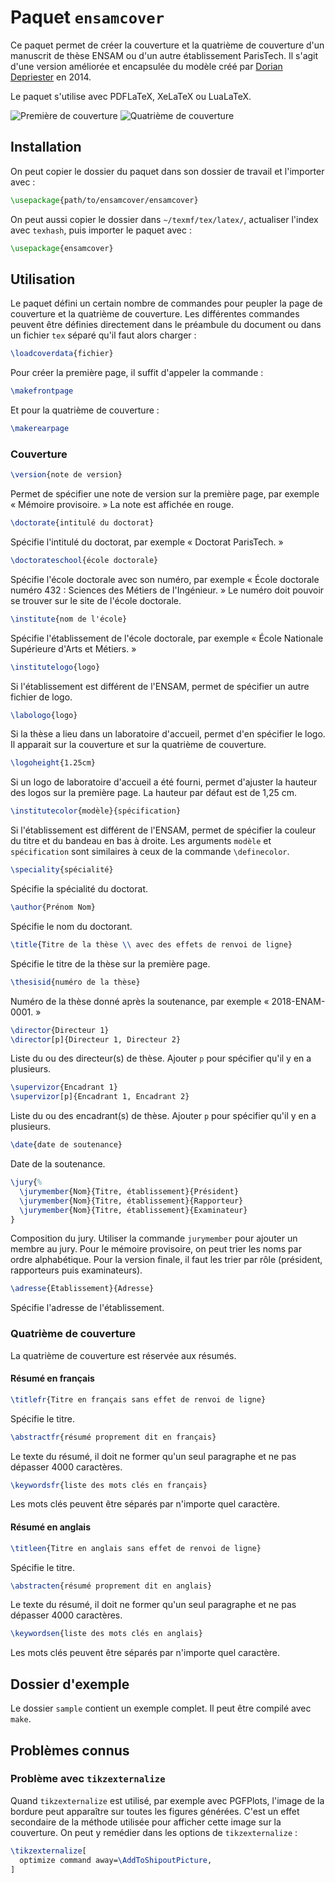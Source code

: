 # Paquet `ensamcover`

Ce paquet permet de créer la couverture et la quatrième de couverture d'un manuscrit de thèse ENSAM ou d'un autre établissement ParisTech.
Il s'agit d'une version améliorée et encapsulée du modèle créé par [Dorian Depriester](http://blog.dorian-depriester.fr/latex/page-de-garde-pour-manuscrit-de-these) en 2014.

Le paquet s'utilise avec PDFLaTeX, XeLaTeX ou LuaLaTeX.

![Première de couverture](sample/sample-front.jpg)
![Quatrième de couverture](sample/sample-rear.jpg)

## Installation

On peut copier le dossier du paquet dans son dossier de travail et l'importer avec :

```latex
\usepackage{path/to/ensamcover/ensamcover}
```

On peut aussi copier le dossier dans `~/texmf/tex/latex/`, actualiser l'index avec `texhash`, puis importer le paquet avec :

```latex
\usepackage{ensamcover}
```

## Utilisation

Le paquet défini un certain nombre de commandes pour peupler la page de couverture et la quatrième de couverture.
Les différentes commandes peuvent être définies directement dans le préambule du document ou dans un fichier `tex` séparé qu'il faut alors charger :

```latex
\loadcoverdata{fichier}
```

Pour créer la première page, il suffit d'appeler la commande :

```latex
\makefrontpage
```

Et pour la quatrième de couverture :

```latex
\makerearpage
```

### Couverture

```latex
\version{note de version}
```

Permet de spécifier une note de version sur la première page, par exemple « Mémoire provisoire. »
La note est affichée en rouge.

```latex
\doctorate{intitulé du doctorat}
```

Spécifie l'intitulé du doctorat, par exemple « Doctorat ParisTech. »

```latex
\doctorateschool{école doctorale}
```

Spécifie l'école doctorale avec son numéro, par exemple « École doctorale numéro 432 : Sciences des Métiers de l'Ingénieur. »
Le numéro doit pouvoir se trouver sur le site de l'école doctorale.

```latex
\institute{nom de l'école}
```

Spécifie l'établissement de l'école doctorale, par exemple « École Nationale Supérieure d'Arts et Métiers. »

```latex
\institutelogo{logo}
```

Si l'établissement est différent de l'ENSAM, permet de spécifier un autre fichier de logo.

```latex
\labologo{logo}
```

Si la thèse a lieu dans un laboratoire d'accueil, permet d'en spécifier le logo.
Il apparait sur la couverture et sur la quatrième de couverture.

```latex
\logoheight{1.25cm}
```

Si un logo de laboratoire d'accueil a été fourni, permet d'ajuster la hauteur des logos sur la première page.
La hauteur par défaut est de 1,25 cm.

```latex
\institutecolor{modèle}{spécification}
```

Si l'établissement est différent de l'ENSAM, permet de spécifier la couleur du titre et du bandeau en bas à droite.
Les arguments `modèle` et `spécification` sont similaires à ceux de la commande `\definecolor`.

```latex
\speciality{spécialité}
```

Spécifie la spécialité du doctorat.

```latex
\author{Prénom Nom}
```

Spécifie le nom du doctorant.

```latex
\title{Titre de la thèse \\ avec des effets de renvoi de ligne}
```

Spécifie le titre de la thèse sur la première page.

```latex
\thesisid{numéro de la thèse}
```

Numéro de la thèse donné après la soutenance, par exemple « 2018-ENAM-0001. »

```latex
\director{Directeur 1}
\director[p]{Directeur 1, Directeur 2}
```

Liste du ou des directeur(s) de thèse. 
Ajouter `p` pour spécifier qu'il y en a plusieurs.

```latex
\supervizor{Encadrant 1}
\supervizor[p]{Encadrant 1, Encadrant 2}
```

Liste du ou des encadrant(s) de thèse. 
Ajouter `p` pour spécifier qu'il y en a plusieurs.

```latex
\date{date de soutenance}
```

Date de la soutenance.

```latex
\jury{%
  \jurymember{Nom}{Titre, établissement}{Président}
  \jurymember{Nom}{Titre, établissement}{Rapporteur}
  \jurymember{Nom}{Titre, établissement}{Examinateur}
}
```

Composition du jury.
Utiliser la commande `jurymember` pour ajouter un membre au jury.
Pour le mémoire provisoire, on peut trier les noms par ordre alphabétique.
Pour la version finale, il faut les trier par rôle (président, rapporteurs puis examinateurs).

```latex
\adresse{Établissement}{Adresse}
```

Spécifie l'adresse de l'établissement.

### Quatrième de couverture

La quatrième de couverture est réservée aux résumés.

#### Résumé en français

```latex
\titlefr{Titre en français sans effet de renvoi de ligne}
```

Spécifie le titre.

```latex
\abstractfr{résumé proprement dit en français}
```

Le texte du résumé, il doit ne former qu'un seul paragraphe et ne pas dépasser 4000 caractères.

```latex
\keywordsfr{liste des mots clés en français}
```

Les mots clés peuvent être séparés par n'importe quel caractère.

#### Résumé en anglais

```latex
\titleen{Titre en anglais sans effet de renvoi de ligne}
```

Spécifie le titre.

```latex
\abstracten{résumé proprement dit en anglais}
```

Le texte du résumé, il doit ne former qu'un seul paragraphe et ne pas dépasser 4000 caractères.

```latex
\keywordsen{liste des mots clés en anglais}
```

Les mots clés peuvent être séparés par n'importe quel caractère.

## Dossier d'exemple

Le dossier `sample` contient un exemple complet.
Il peut être compilé avec `make`.

## Problèmes connus

### Problème avec `tikzexternalize`

Quand `tikzexternalize` est utilisé, par exemple avec PGFPlots, l'image de la bordure peut apparaître sur toutes les figures générées.
C'est un effet secondaire de la méthode utilisée pour afficher cette image sur la couverture.
On peut y remédier dans les options de `tikzexternalize` :

```latex
\tikzexternalize[
  optimize command away=\AddToShipoutPicture,
]
```
